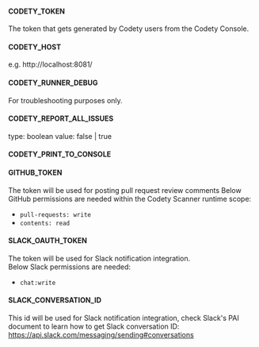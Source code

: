

#### CODETY_TOKEN
The token that gets generated by Codety users from the Codety Console.

####  CODETY_HOST
e.g. http://localhost:8081/

####  CODETY_RUNNER_DEBUG
For troubleshooting purposes only.

####  CODETY_REPORT_ALL_ISSUES
type: boolean
value: false | true

####  CODETY_PRINT_TO_CONSOLE

#### GITHUB_TOKEN
The token will be used for posting pull request review comments
Below GitHub permissions are needed within the Codety Scanner runtime scope:
* `pull-requests: write`
* `contents: read`

#### SLACK_OAUTH_TOKEN
The token will be used for Slack notification integration.  
Below Slack permissions are needed:
* `chat:write`

#### SLACK_CONVERSATION_ID
This id will be used for Slack notification integration, check Slack's PAI document to learn how to get Slack conversation ID: https://api.slack.com/messaging/sending#conversations 
